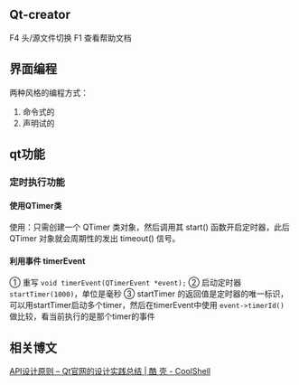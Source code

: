 

## Qt-creator
F4    头/源文件切换
F1    查看帮助文档



## 界面编程
两种风格的编程方式：
1. 命令式的
2. 声明试的



## qt功能

### 定时执行功能

#### 使用QTimer类
使用：只需创建一个 QTimer 类对象，然后调用其 start() 函数开启定时器，此后 QTimer 对象就会周期性的发出 timeout() 信号。


#### 利用事件 timerEvent

① 重写 `void timerEvent(QTimerEvent *event);`
② 启动定时器 `startTimer(1000)`，单位是毫秒
③ startTimer 的返回值是定时器的唯一标识，可以用startTimer启动多个timer，然后在timerEvent中使用 `event->timerId()` 做比较，看当前执行的是那个timer的事件




## 相关博文

[API设计原则 – Qt官网的设计实践总结 | 酷 壳 - CoolShell](https://coolshell.org/articles/18024.html)